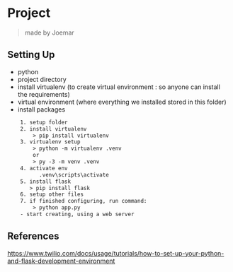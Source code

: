 # Project

> made by Joemar

## Setting Up

- python
- project directory
- install virtualenv (to create virtual environment : so anyone can install the requirements)
- virtual environment (where everything we installed stored in this folder)
- install packages

```txt
    1. setup folder
    2. install virtualenv
        > pip install virtualenv
    3. virtualenv setup
        > python -m virtualenv .venv
        or
        > py -3 -m venv .venv
    4. activate env
          .venv\scripts\activate
    5. install flask
       > pip install flask
    6. setup other files
    7. if finished configuring, run command:
        > python app.py
    - start creating, using a web server
```

## References

<https://www.twilio.com/docs/usage/tutorials/how-to-set-up-your-python-and-flask-development-environment>
